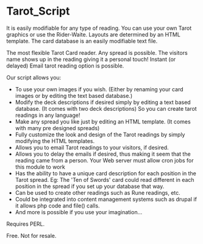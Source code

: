 # Tarot_Script

It is easily modifiable for any type of reading. You can use your own Tarot graphics or use the Rider-Waite. Layouts are determined by an HTML template. The card database is an easily modifiable text file.

The most flexible Tarot Card reader. Any spread is possible. The visitors name shows up in the reading giving it a personal touch! Instant (or delayed) Email tarot reading option is possible.

Our script allows you:
- To use your own images if you wish. (Either by renaming your card images or by editing the text based database.)
- Modify the deck descriptions if desired simply by editing a text based database. (It comes with two deck descriptions) So you can create tarot readings in any language!
- Make any spread you like just by editing an HTML template. (It comes with many pre designed spreads)
- Fully customize the look and design of the Tarot readings by simply modifying the HTML templates.
- Allows you to email Tarot readings to your visitors, if desired.
- Allows you to delay the emails if desired, thus making it seem that the reading came from a person. Your Web server must allow cron jobs for this module to work
- Has the ability to have a unique card description for each position in the Tarot spread. Eg: The 'Ten of Swords' card could read different in each position in the spread if you set up your database that way.
- Can be used to create other readings such as Rune readings, etc.
- Could be integrated into content management systems such as drupal if it allows php code and file() calls.
- And more is possible if you use your imagination...

Requires PERL.

Free. Not for resale.
